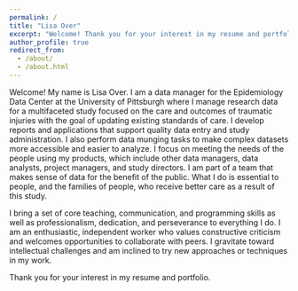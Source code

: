 ```yaml
---
permalink: /
title: "Lisa Over"
excerpt: "Welcome! Thank you for your interest in my resume and portfolio."
author_profile: true
redirect_from: 
  - /about/
  - /about.html
---
```


Welcome! My name is Lisa Over. I am a data manager for the Epidemiology Data Center at the University of Pittsburgh where I manage research data for a multifaceted study focused on the care and outcomes of traumatic injuries with the goal of updating existing standards of care. I develop reports and applications that support quality data entry and study administration. I also perform data munging tasks to make complex datasets more accessible and easier to analyze. I focus on meeting the needs of the people using my products, which include other data managers, data analysts, project managers, and study directors. I am part of a team that makes sense of data for the benefit of the public. What I do is essential to people, and the families of people, who receive better care as a result of this study.

I bring a set of core teaching, communication, and programming skills as well as professionalism, dedication, and perseverance to everything I do. I am an enthusiastic, independent worker who values constructive criticism and welcomes opportunities to collaborate with peers. I gravitate toward intellectual challenges and am inclined to try new approaches or techniques in my work. 

Thank you for your interest in my resume and portfolio.
